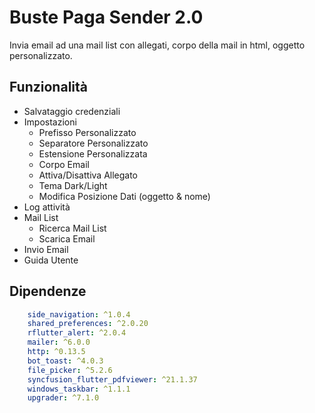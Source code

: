 # Buste Paga Sender 2.0

Invia email ad una mail list con allegati, corpo della mail in html, oggetto personalizzato. 

## Funzionalità
- Salvataggio credenziali
- Impostazioni
  - Prefisso Personalizzato
  - Separatore Personalizzato
  - Estensione Personalizzata
  - Corpo Email
  - Attiva/Disattiva Allegato
  - Tema Dark/Light
  - Modifica Posizione Dati (oggetto & nome)
- Log attività
- Mail List 
  - Ricerca Mail List
  - Scarica Email
- Invio Email
- Guida Utente

## Dipendenze
```yaml
    side_navigation: ^1.0.4
    shared_preferences: ^2.0.20
    rflutter_alert: ^2.0.4
    mailer: ^6.0.0
    http: ^0.13.5
    bot_toast: ^4.0.3
    file_picker: ^5.2.6
    syncfusion_flutter_pdfviewer: ^21.1.37
    windows_taskbar: ^1.1.1
    upgrader: ^7.1.0
```
